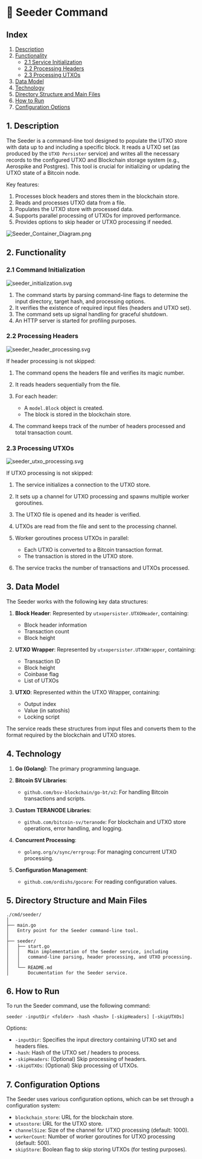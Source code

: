 # 🌱 Seeder Command

## Index

1. [Description](#1-description)
2. [Functionality](#2-functionality)
    - [2.1 Service Initialization](#21-service-initialization)
    - [2.2 Processing Headers](#22-processing-headers)
    - [2.3 Processing UTXOs](#23-processing-utxos)
3. [Data Model](#3-data-model)
4. [Technology](#4-technology)
5. [Directory Structure and Main Files](#5-directory-structure-and-main-files)
6. [How to Run](#6-how-to-run)
7. [Configuration Options](#7-configuration-options)

## 1. Description

The Seeder is a command-line tool designed to populate the UTXO store with data up to and including a specific block. It reads a UTXO set (as produced by the `UTXO Persister` service) and writes all the necessary records to the configured UTXO and Blockchain storage system (e.g., Aerospike and Postgres). This tool is crucial for initializing or updating the UTXO state of a Bitcoin node.

Key features:

1. Processes block headers and stores them in the blockchain store.
2. Reads and processes UTXO data from a file.
3. Populates the UTXO store with processed data.
4. Supports parallel processing of UTXOs for improved performance.
5. Provides options to skip header or UTXO processing if needed.

![Seeder_Container_Diagram.png](img/Seeder_Container_Diagram.png)

## 2. Functionality

### 2.1 Command Initialization

![seeder_initialization.svg](img/plantuml/seeder/seeder_initialization2.svg)

1. The command starts by parsing command-line flags to determine the input directory, target hash, and processing options.
2. It verifies the existence of required input files (headers and UTXO set).
3. The command sets up signal handling for graceful shutdown.
4. An HTTP server is started for profiling purposes.

### 2.2 Processing Headers

![seeder_header_processing.svg](img/plantuml/seeder/seeder_header_processing.svg)

If header processing is not skipped:

1. The command opens the headers file and verifies its magic number.
2. It reads headers sequentially from the file.
3. For each header:

    - A `model.Block` object is created.
    - The block is stored in the blockchain store.
4. The command keeps track of the number of headers processed and total transaction count.

### 2.3 Processing UTXOs

![seeder_utxo_processing.svg](img/plantuml/seeder/seeder_utxo_processing.svg)

If UTXO processing is not skipped:

1. The service initializes a connection to the UTXO store.
2. It sets up a channel for UTXO processing and spawns multiple worker goroutines.
3. The UTXO file is opened and its header is verified.
4. UTXOs are read from the file and sent to the processing channel.
5. Worker goroutines process UTXOs in parallel:

    - Each UTXO is converted to a Bitcoin transaction format.
    - The transaction is stored in the UTXO store.
6. The service tracks the number of transactions and UTXOs processed.

## 3. Data Model

The Seeder works with the following key data structures:

1. **Block Header**:
   Represented by `utxopersister.UTXOHeader`, containing:

    - Block header information
    - Transaction count
    - Block height

2. **UTXO Wrapper**:
   Represented by `utxopersister.UTXOWrapper`, containing:

    - Transaction ID
    - Block height
    - Coinbase flag
    - List of UTXOs

3. **UTXO**:
   Represented within the UTXO Wrapper, containing:

    - Output index
    - Value (in satoshis)
    - Locking script

The service reads these structures from input files and converts them to the format required by the blockchain and UTXO stores.

## 4. Technology

1. **Go (Golang)**: The primary programming language.

2. **Bitcoin SV Libraries**:
    - `github.com/bsv-blockchain/go-bt/v2`: For handling Bitcoin transactions and scripts.
3. **Custom TERANODE Libraries**:
    - `github.com/bitcoin-sv/teranode`: For blockchain and UTXO store operations, error handling, and logging.

4. **Concurrent Processing**:
    - `golang.org/x/sync/errgroup`: For managing concurrent UTXO processing.

5. **Configuration Management**:
    - `github.com/ordishs/gocore`: For reading configuration values.

## 5. Directory Structure and Main Files

```
./cmd/seeder/
│
├── main.go
│   Entry point for the Seeder command-line tool.
│
├── seeder/
│   ├── start.go
│   │   Main implementation of the Seeder service, including
│   │   command-line parsing, header processing, and UTXO processing.
│   │
│   └── README.md
│       Documentation for the Seeder service.
```

## 6. How to Run

To run the Seeder command, use the following command:

```shell
seeder -inputDir <folder> -hash <hash> [-skipHeaders] [-skipUTXOs]
```

Options:

- `-inputDir`: Specifies the input directory containing UTXO set and headers files.
- `-hash`: Hash of the UTXO set / headers to process.
- `-skipHeaders`: (Optional) Skip processing of headers.
- `-skipUTXOs`: (Optional) Skip processing of UTXOs.

## 7. Configuration Options

The Seeder uses various configuration options, which can be set through a configuration system:

- `blockchain_store`: URL for the blockchain store.
- `utxostore`: URL for the UTXO store.
- `channelSize`: Size of the channel for UTXO processing (default: 1000).
- `workerCount`: Number of worker goroutines for UTXO processing (default: 500).
- `skipStore`: Boolean flag to skip storing UTXOs (for testing purposes).
